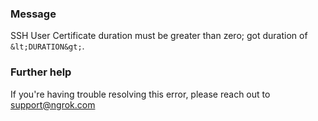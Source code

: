 
### Message
SSH User Certificate duration must be greater than zero; got duration of `&lt;DURATION&gt;`.

### Further help
If you're having trouble resolving this error, please reach out to [support@ngrok.com](mailto:support@ngrok.com?subject=Help%20with%20ERR_NGROK_1962)

